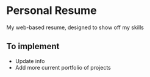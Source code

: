 # Personal Resume

My web-based resume, designed to show off my skills

## To implement

- Update info
- Add more current portfolio of projects
